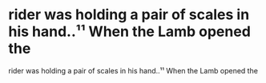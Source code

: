 # rider was holding a pair of scales in his hand..¹¹ When the Lamb opened the

rider was holding a pair of scales in his hand..¹¹ When the Lamb opened the